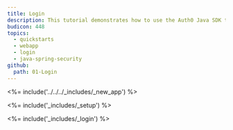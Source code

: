```yaml
---
title: Login
description: This tutorial demonstrates how to use the Auth0 Java SDK to add authentication to your Java Spring Security web app.
budicon: 448
topics:
  - quickstarts
  - webapp
  - login
  - java-spring-security
github:
  path: 01-Login
---
```


<%= include('../../../_includes/_new_app') %>

<%= include('_includes/_setup') %>

<%= include('_includes/_login') %>
